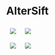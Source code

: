 # AlterSift

<img style="margin: 10px" src="https://www.linkpicture.com/q/Screenshot_20211211-140151_DIU_BUS.png"/>  <img style="margin: 10px" src="https://www.linkpicture.com/q/Screenshot_20211211-140200_DIU_BUS.png"/>  
<img style="margin: 10px" src="https://www.linkpicture.com/q/Screenshot_20211211-140307_DIU_BUS.png"/> <img style="margin: 10px" src="https://www.linkpicture.com/q/Screenshot_20211211-140211_DIU_BUS.png"/>  

